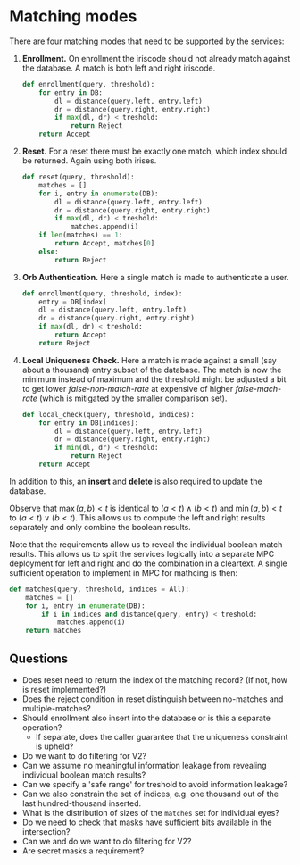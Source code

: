 # Matching modes

There are four matching modes that need to be supported by the services:

1.  **Enrollment.** On enrollment the iriscode should not already match against the database. A match is both left and right iriscode.
    ```python
    def enrollment(query, threshold):
        for entry in DB:
            dl = distance(query.left, entry.left)
            dr = distance(query.right, entry.right)
            if max(dl, dr) < treshold:
                return Reject
        return Accept
    ```
2.  **Reset.** For a reset there must be exactly one match, which index should be returned. Again using both irises.
    ```python
    def reset(query, threshold):
        matches = []
        for i, entry in enumerate(DB):
            dl = distance(query.left, entry.left)
            dr = distance(query.right, entry.right)
            if max(dl, dr) < treshold:
                matches.append(i)
        if len(matches) == 1:
            return Accept, matches[0]
        else:
            return Reject
    ```
3.  **Orb Authentication.** Here a single match is made to authenticate a user.
    ```python
    def enrollment(query, threshold, index):
        entry = DB[index]
        dl = distance(query.left, entry.left)
        dr = distance(query.right, entry.right)
        if max(dl, dr) < treshold:
            return Accept
        return Reject
    ```
4.  **Local Uniqueness Check.** Here a match is made against a small (say about a thousand) entry subset of the database. The match is now the minimum instead of maximum and the threshold might be adjusted a bit to get lower *false-non-match-rate* at expensive of higher *false-mach-rate* (which is mitigated by the smaller comparison set).
    ```python
    def local_check(query, threshold, indices):
        for entry in DB[indices]:
            dl = distance(query.left, entry.left)
            dr = distance(query.right, entry.right)
            if min(dl, dr) < treshold:
                return Reject
        return Accept
    ```

In addition to this, an **insert** and **delete** is also required to update the database.

Observe that $\max(a, b) < t$ is identical to $(a < t) ∧ (b < t)$ and $\min(a, b) < t$ to $(a < t) ∨ (b < t)$. This allows us to compute the left and right results separately and only combine the boolean results.

Note that the requirements allow us to reveal the individual boolean match results. This allows us to split the services logically into a separate MPC deployment for left and right and do the combination in a cleartext. A single sufficient operation to implement in MPC for mathcing is then:

```python
def matches(query, threshold, indices = All):
    matches = []
    for i, entry in enumerate(DB):
        if i in indices and distance(query, entry) < treshold:
            matches.append(i)
    return matches
```

## Questions

* Does reset need to return the index of the matching record? (If not, how is reset implemented?)
* Does the reject condition in reset distinguish between no-matches and multiple-matches?
* Should enrollment also insert into the database or is this a separate operation?
  * If separate, does the caller guarantee that the uniqueness constraint is upheld?
* Do we want to do filtering for V2?
* Can we assume no meaningful information leakage from revealing individual boolean match results?
* Can we specify a 'safe range' for treshold to avoid information leakage?
* Can we also constrain the set of indices, e.g. one thousand out of the last hundred-thousand inserted.
* What is the distribution of sizes of the `matches` set for individual eyes?
* Do we need to check that masks have sufficient bits available in the intersection?
* Can we and do we want to do filtering for V2?
* Are secret masks a requirement?
